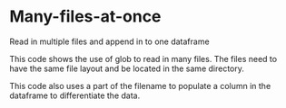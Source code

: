 # Many-files-at-once
Read in multiple files and append in to one dataframe

This code shows the use of glob to read in many files.  The files need to have the same file layout and be located in the same directory.

This code also uses a part of the filename to populate a column in the dataframe to differentiate the data.
